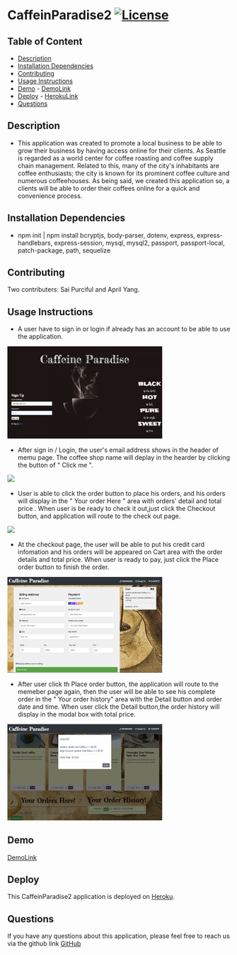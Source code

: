 # CaffeinParadise2 [![License](https://img.shields.io/badge/License-MIT%201.0-lightblue.svg)](https://www.boost.org/LICENSE_1_0.txt)

## Table of Content

- [Description](#Description)
- [Installation Dependencies](#Installation-Dependencies)
- [Contributing](#Contributing)
- [Usage Instructions](#Usage-Instructions)
- [Demo](#Demo) - [DemoLink](https://drive.google.com/file/d/1MFY67oxR2qqQhOf_H_OABGrdScNNvAWZ/view?usp=sharing)
- [Deploy](#Deploy) - [HerokuLink](https://caffeinparadise2.herokuapp.com/signup.html)
- [Questions](#Questions)

## Description

- This application was created to promote a local business to be able to grow their business by having access online for their clients. As Seattle is regarded as a world center for coffee roasting and coffee supply chain management. Related to this, many of the city's inhabitants are coffee enthusiasts; the city is known for its prominent coffee culture and numerous coffeehouses. As being said, we created this application so, a clients will be able to order their coffees online for a quick and convenience process.

## Installation Dependencies

- npm init | npm install bcryptjs, body-parser, dotenv, express, express-handlebars, express-session, mysql, mysql2, passport, passport-local, patch-package, path, sequelize

## Contributing

Two contributers: Sai Purciful and April Yang.

## Usage Instructions

- A user have to sign in or login if already has an account to be able to use the application. <br>

<img src="public/img/sssignup.png" style="width: 350px;"><br>

- After sign in / Login, the user's email address shows in the header of memu page. The coffee shop name will deplay in the hearder by clicking the button of " Click me ". <br>

<img src="public/img/ssmember1.png" style="width: 350px;"><br>

- User is able to click the order button to place his orders, and his orders will display in the " Your order Here " area with orders' detail and total price . When user is be ready to check it out,just click the Checkout button, and application will route to the check out page.<br>

<img src="public/img/ssmember2.png" style="width: 350px;"><br>

- At the checkout page, the user will be able to put his credit card infomation and his orders will be appeared on Cart area with the order details and total price. When user is ready to pay, just click the Place order button to finish the order.<br>

<img src="public/img/sscheckout.png" style="width: 350px;"><br>

- After user click th Place order button, the application will route to the memeber page again, then the user will be able to see his complete order in the " Your order history" area with the Detail button and order date and time. When user click the Detail button,the order history will display in the modal box with total price.

<img src="public/img/ssmember3.png" style="width: 350px;"><br>

## Demo

[DemoLink](https://drive.google.com/file/d/1MFY67oxR2qqQhOf_H_OABGrdScNNvAWZ/view?usp=sharing)

## Deploy

This CaffeinParadise2 application is deployed on [Heroku](https://caffeinparadise2.herokuapp.com/signup.html).

## Questions

If you have any questions about this application, please feel free to reach us via the github link [GitHub](https://github.com/aprilyanggarwood/CaffeinParadise2/tree/main)
